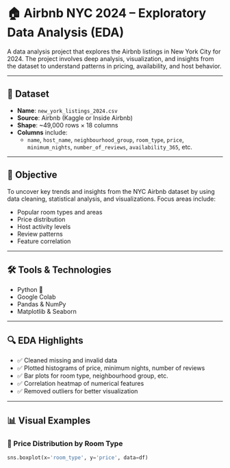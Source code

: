 # 🏠 Airbnb NYC 2024 – Exploratory Data Analysis (EDA)

A data analysis project that explores the Airbnb listings in New York City for 2024. The project involves deep analysis, visualization, and insights from the dataset to understand patterns in pricing, availability, and host behavior.

---

## 📁 Dataset

- **Name**: `new_york_listings_2024.csv`
- **Source**: Airbnb (Kaggle or Inside Airbnb)
- **Shape**: ~49,000 rows × 18 columns
- **Columns** include:
  - `name`, `host_name`, `neighbourhood_group`, `room_type`, `price`, `minimum_nights`, `number_of_reviews`, `availability_365`, etc.

---

## 🎯 Objective

To uncover key trends and insights from the NYC Airbnb dataset by using data cleaning, statistical analysis, and visualizations. Focus areas include:

- Popular room types and areas
- Price distribution
- Host activity levels
- Review patterns
- Feature correlation

---

## 🛠️ Tools & Technologies

- Python 🐍
- Google Colab
- Pandas & NumPy
- Matplotlib & Seaborn

---

## 🔍 EDA Highlights

- ✅ Cleaned missing and invalid data
- ✅ Plotted histograms of price, minimum nights, number of reviews
- ✅ Bar plots for room type, neighbourhood group, etc.
- ✅ Correlation heatmap of numerical features
- ✅ Removed outliers for better visualization

---

## 📊 Visual Examples

### 🔹 Price Distribution by Room Type
```python
sns.boxplot(x='room_type', y='price', data=df)
